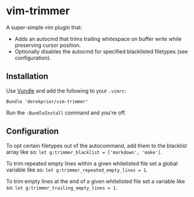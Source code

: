 # vim-trimmer

A super-simple vim plugin that:
* Adds an autocmd that trims trailing whitespace on buffer write while
  preserving cursor position.
* Optionally disables the autocmd for specified blacklisted filetypes (see
  configuration).

## Installation

Use [Vundle][v] and add the following to your `.vimrc`:

```
Bundle 'derekprior/vim-trimmer'
```

Run the `:BundleInstall` command and you're off.

## Configuration

To opt certain filetypes out of the autocommand, add them to the blacklist
array like so: `let g:trimmer_blacklist = ['markdown', 'make']`.

To trim repeated empty lines within a given whitelisted file set a global
variable like so: `let g:trimmer_repeated_empty_lines = 1`.

To trim empty lines at the end of a given whitelisted file set a variable like
so: `let g:trimmer_trailing_empty_lines = 1`.

[v]:https://github.com/gmarik/vundle
